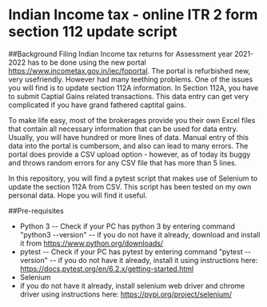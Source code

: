 # Indian Income tax - online ITR 2 form section 112 update script 
##Background
Filing Indian Income tax returns for Assessment year 2021-2022 has to be done using the new portal https://www.incometax.gov.in/iec/foportal.  The portal is refurbished new, very usefriendly.  However had many teething problems.  One of the issues you will find is to update section 112A information.  In Section 112A, you have to submit Captial Gains related transactions.  This data entry can get very complicated if you have grand fathered captital gains.  

To make life easy, most of the brokerages provide you their own Excel files that contain all necessary information that can be used for data entry.  Usually, you will have hundred or more lines of data.  Manual entry of this data into the portal is cumbersom, and also can lead to many errors.  The portal does provide a CSV upload option - however, as of today its buggy and throws random errors for any CSV file that has more than 5 lines.

In this repository, you will find a pytest script that makes use of Selenium to update the section 112A from CSV.  This script has been tested on my own personal data.  Hope you will find it useful.

##Pre-requisites
- Python 3 
-- Check if your PC has python 3 by entering command "python3 --version" 
-- if you do not have it already, download and install it from https://www.python.org/downloads/
- pytest
-- Check if your PC has pytest by entering command "pytest --version"
-- if you do not have it already, install it using instructions here: https://docs.pytest.org/en/6.2.x/getting-started.html
- Selenium
- if you do not have it already, install selenium web driver and chrome driver using instructions here: https://pypi.org/project/selenium/
